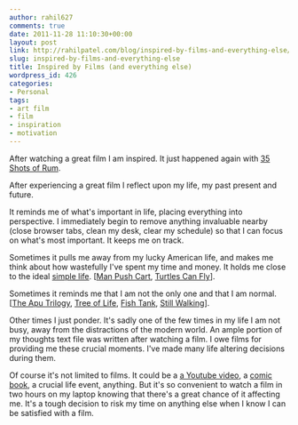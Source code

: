 ```yaml
---
author: rahil627
comments: true
date: 2011-11-28 11:10:30+00:00
layout: post
link: http://rahilpatel.com/blog/inspired-by-films-and-everything-else/
slug: inspired-by-films-and-everything-else
title: Inspired by Films (and everything else)
wordpress_id: 426
categories:
- Personal
tags:
- art film
- film
- inspiration
- motivation
---
```


After watching a great film I am inspired. It just happened again with [35 Shots of Rum](http://en.wikipedia.org/wiki/35_Shots_of_Rum).

After experiencing a great film I reflect upon my life, my past present and future.

It reminds me of what's important in life, placing everything into perspective. I immediately begin to remove anything invaluable nearby (close browser tabs, clean my desk, clear my schedule) so that I can focus on what's most important. It keeps me on track.

Sometimes it pulls me away from my lucky American life, and makes me think about how wastefully I've spent my time and money. It holds me close to the ideal [simple life](http://en.wikipedia.org/wiki/Simple_living). [[Man Push Cart](http://en.wikipedia.org/wiki/Man_Push_Cart), [Turtles Can Fly](http://en.wikipedia.org/wiki/Turtles_can_fly)].

Sometimes it reminds me that I am not the only one and that I am normal. [[The Apu Trilogy](http://en.wikipedia.org/wiki/Apu_trilogy), [Tree of Life](http://en.wikipedia.org/wiki/The_Tree_of_Life_(film)), [Fish Tank](http://en.wikipedia.org/wiki/Fish_Tank_(film)), [Still Walking](http://en.wikipedia.org/wiki/Still_Walking_(2008_film))].

Other times I just ponder. It's sadly one of the few times in my life I am not busy, away from the distractions of the modern world. An ample portion of my thoughts text file was written after watching a film. I owe films for providing me these crucial moments. I've made many life altering decisions during them.

Of course it's not limited to films. It could be a [a Youtube video](http://www.youtube.com/watch?v=znIXyFh6dsI), a [comic book](http://en.wikipedia.org/wiki/Watchmen), a crucial life event, anything. But it's so convenient to watch a film in two hours on my laptop knowing that there's a great chance of it affecting me. It's a tough decision to risk my time on anything else when I know I can be satisfied with a film.
